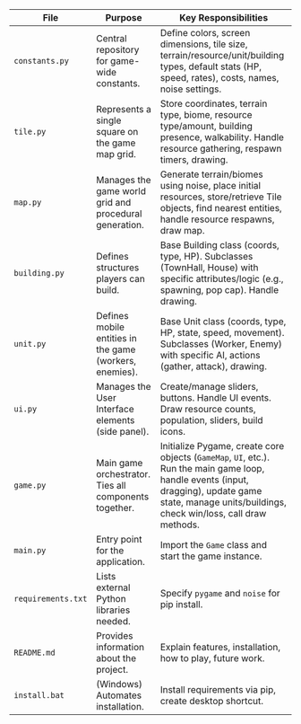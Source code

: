 | File            | Purpose                                                  | Key Responsibilities                                                                                                                               |
|-----------------|----------------------------------------------------------|----------------------------------------------------------------------------------------------------------------------------------------------------|
| `constants.py`  | Central repository for game-wide constants.              | Define colors, screen dimensions, tile size, terrain/resource/unit/building types, default stats (HP, speed, rates), costs, names, noise settings.   |
| `tile.py`       | Represents a single square on the game map grid.         | Store coordinates, terrain type, biome, resource type/amount, building presence, walkability. Handle resource gathering, respawn timers, drawing.    |
| `map.py`        | Manages the game world grid and procedural generation.   | Generate terrain/biomes using noise, place initial resources, store/retrieve Tile objects, find nearest entities, handle resource respawns, draw map. |
| `building.py`   | Defines structures players can build.                    | Base Building class (coords, type, HP). Subclasses (TownHall, House) with specific attributes/logic (e.g., spawning, pop cap). Handle drawing.    |
| `unit.py`       | Defines mobile entities in the game (workers, enemies). | Base Unit class (coords, type, HP, state, speed, movement). Subclasses (Worker, Enemy) with specific AI, actions (gather, attack), drawing.        |
| `ui.py`         | Manages the User Interface elements (side panel).        | Create/manage sliders, buttons. Handle UI events. Draw resource counts, population, sliders, build icons.                                         |
| `game.py`       | Main game orchestrator. Ties all components together.    | Initialize Pygame, create core objects (`GameMap`, `UI`, etc.). Run the main game loop, handle events (input, dragging), update game state, manage units/buildings, check win/loss, call draw methods. |
| `main.py`       | Entry point for the application.                         | Import the `Game` class and start the game instance.                                                                                               |
| `requirements.txt`| Lists external Python libraries needed.                 | Specify `pygame` and `noise` for pip install.                                                                                                     |
| `README.md`     | Provides information about the project.                | Explain features, installation, how to play, future work.                                                                                         |
| `install.bat`   | (Windows) Automates installation.                      | Install requirements via pip, create desktop shortcut.                                                                                            |